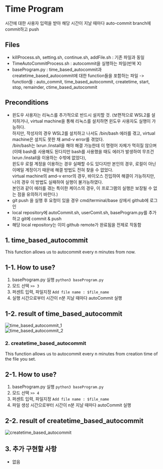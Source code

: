 # Time Program

시간에 대한 사용자 입력을 받아 해당 시간이 지날 때마다 auto-commit branch에 commit하고 push

## Files

- killProcess.sh, setting.sh, continue.sh, addFile.sh : 기존 파일과 동일
- TimeAutoCommitProcess.sh : autocommit을 실행하는 파일(반복 X)
- baseProgram.py : time_based_autocommit과 createtime_based_autocommit에 대한 function들을 포함하는 파일
-> function들 : auto_commit, time_based_autocommit, createtime, start, stop, remainder, ctime_based_autocommit  

## Preconditions
  
- 윈도우 사용자는 리눅스를 추가적으로 반드시 설치할 것.
(보편적으로 WSL2를 설치하거나, virtual machine을 통해 리눅스를 설치하면 윈도우 사용자도 실행이 가능하다.  
하지만, 작성자의 경우 WSL2를 설치하고 나서도 /bin/bash 에러를 겪고, virtual machine은 설치도 못한 채 amd-v error를 겪었다.  
/bin/bash는 lxrun /install을 해야 해결 가능한데 이 명령어 자체가 먹히질 않으며(이때 bash를 사용해도 된다지만 bash를 사용했을 때도 에러가 발생하여 무조건 lxrun /install을 이용하는 수밖에 없었다),  
윈도우 로컬 계정을 이용하는 경우 실패할 수도 있다지만 본인의 경우, 로컬이 아닌 이메일 계정이기 때문에 해결 방법도 전혀 찾을 수 없었다.  
virtual machine의 amd-v error의 경우, 바이오스 진입하여 해결이 가능하지만, 나의 경우 이 방법도 실패하여 실행이 불가능하였다.  
본인과 같이 에러를 겪는 특이한 케이스의 경우, 이 프로그램의 실행은 보장될 수 없는 점을 유의하기 바란다.)  
- git push <base branch name>을 실행 후 요청이 있을 경우 cmd/terminal/base 상에서 github에 로그인
- local repository에 autoCommit.sh, userComit.sh, baseProgram.py를 추가하고 git에 commit & push
- 해당 local repository는 이미 github remote가 완료됨을 전제로 작동함

## 1. time_based_autocommit
This function allows us to autocommit every n minutes from now.  
  
## 1-1. How to use?
1. baseProgram.py 실행 `python3 baseProgram.py`
2. 모드 선택 `>> 3`
3. 퍼센트 입력, 파일지정 `Add file name : $file_name`
4. 실행 시간으로부터 시간이 n분 지날 때마다 autoCommit 실행
  
## 1-2. result of time_based_autocommit
![time_based_autocommit_1](https://user-images.githubusercontent.com/69781815/121240393-3d7b1d80-c8d5-11eb-9967-8187303871d0.gif)  
![time_based_autocommit_2](https://user-images.githubusercontent.com/69781815/121240397-3f44e100-c8d5-11eb-9a2b-325e94054bdb.gif)  
  
### 2. createtime_based_autocommit
This function allows us to autocommit every n minutes from creation time of the file you set.  
  
## 2-1. How to use?
1. baseProgram.py 실행 `python3 baseProgram.py`
2. 모드 선택 `>> 4`
3. 퍼센트 입력, 파일지정 `Add file name : $file_name`
4. 파일 생성 시간으로부터 시간이 n분 지날 때마다 autoCommit 실행
  
## 2-2. result of createtime_based_autocommit
![createtime_based_autocommit](https://user-images.githubusercontent.com/69781815/121240409-42d86800-c8d5-11eb-9e36-34d8af9f884a.gif)
  
## 3. 추가 구현할 사항
- 없음